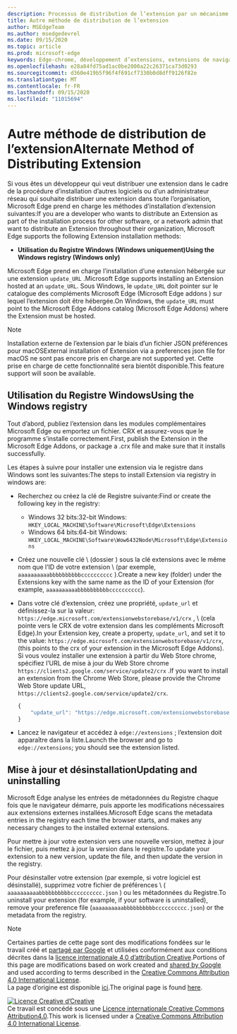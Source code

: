 ```yaml
---
description: Processus de distribution de l’extension par un mécanisme autre que les magasins validés
title: Autre méthode de distribution de l’extension
author: MSEdgeTeam
ms.author: msedgedevrel
ms.date: 09/15/2020
ms.topic: article
ms.prod: microsoft-edge
keywords: Edge-chrome, développement d’extensions, extensions de navigateur, compléments, Centre des partenaires, développeur
ms.openlocfilehash: e28a84fd75ad1ac0be2000a22c26371ca73d0293
ms.sourcegitcommit: d360e419b5f96f4f691cf7330b0d8dff9126f82e
ms.translationtype: MT
ms.contentlocale: fr-FR
ms.lasthandoff: 09/15/2020
ms.locfileid: "11015694"
---
```

# <span data-ttu-id="f09f2-104">Autre méthode de distribution de l’extension</span><span class="sxs-lookup"><span data-stu-id="f09f2-104">Alternate Method of Distributing Extension</span></span>  

<span data-ttu-id="f09f2-105">Si vous êtes un développeur qui veut distribuer une extension dans le cadre de la procédure d’installation d’autres logiciels ou d’un administrateur réseau qui souhaite distribuer une extension dans toute l’organisation, Microsoft Edge prend en charge les méthodes d’installation d’extension suivantes:</span><span class="sxs-lookup"><span data-stu-id="f09f2-105">If you are a developer who wants to distribute an Extension as part of the installation process for other software, or a network admin that want to distribute an Extension throughout their organization, Microsoft Edge supports the following Extension installation methods:</span></span>  

*   **<span data-ttu-id="f09f2-106">Utilisation du Registre Windows (Windows uniquement)</span><span class="sxs-lookup"><span data-stu-id="f09f2-106">Using the Windows registry \(Windows only\)</span></span>**  

<span data-ttu-id="f09f2-107">Microsoft Edge prend en charge l’installation d’une extension hébergée sur une extension `update_URL` .</span><span class="sxs-lookup"><span data-stu-id="f09f2-107">Microsoft Edge supports installing an Extension hosted at an `update_URL`.</span></span>  <span data-ttu-id="f09f2-108">Sous Windows, le `update_URL` doit pointer sur le catalogue des compléments Microsoft Edge (Microsoft Edge addons \) sur lequel l’extension doit être hébergée.</span><span class="sxs-lookup"><span data-stu-id="f09f2-108">On Windows, the `update_URL` must point to the Microsoft Edge Addons catalog \(Microsoft Edge Addons\) where the Extension must be hosted.</span></span>  

> [!NOTE]
> <span data-ttu-id="f09f2-109">Installation externe de l’extension par le biais d’un fichier JSON préférences pour macOS</span><span class="sxs-lookup"><span data-stu-id="f09f2-109">External installation of Extension via a preferences json file for macOS</span></span> <!--and Linux--> <span data-ttu-id="f09f2-110">ne sont pas encore pris en charge.</span><span class="sxs-lookup"><span data-stu-id="f09f2-110">are not supported yet.</span></span>  <span data-ttu-id="f09f2-111">Cette prise en charge de cette fonctionnalité sera bientôt disponible.</span><span class="sxs-lookup"><span data-stu-id="f09f2-111">This feature support will soon be available.</span></span>

## <span data-ttu-id="f09f2-112">Utilisation du Registre Windows</span><span class="sxs-lookup"><span data-stu-id="f09f2-112">Using the Windows registry</span></span>  

<span data-ttu-id="f09f2-113">Tout d’abord, publiez l’extension dans les modules complémentaires Microsoft Edge ou emportez un fichier. CRX et assurez-vous que le programme s’installe correctement.</span><span class="sxs-lookup"><span data-stu-id="f09f2-113">First, publish the Extension in the Microsoft Edge Addons, or package a .crx file and make sure that it installs successfully.</span></span>  

<span data-ttu-id="f09f2-114">Les étapes à suivre pour installer une extension via le registre dans Windows sont les suivantes:</span><span class="sxs-lookup"><span data-stu-id="f09f2-114">The steps to install Extension via registry in windows are:</span></span>  

*   <span data-ttu-id="f09f2-115">Recherchez ou créez la clé de Registre suivante:</span><span class="sxs-lookup"><span data-stu-id="f09f2-115">Find or create the following key in the registry:</span></span>  
    *   <span data-ttu-id="f09f2-116">Windows 32 bits:</span><span class="sxs-lookup"><span data-stu-id="f09f2-116">32-bit Windows:</span></span>  `HKEY_LOCAL_MACHINE\Software\Microsoft\Edge\Extensions`  
    *   <span data-ttu-id="f09f2-117">Windows 64 bits:</span><span class="sxs-lookup"><span data-stu-id="f09f2-117">64-bit Windows:</span></span>  `HKEY_LOCAL_MACHINE\Software\Wow6432Node\Microsoft\Edge\Extensions`  
*   <span data-ttu-id="f09f2-118">Créez une nouvelle clé \ (dossier \) sous la clé extensions avec le même nom que l’ID de votre extension \ (par exemple, `aaaaaaaaaabbbbbbbbbbcccccccccc` \).</span><span class="sxs-lookup"><span data-stu-id="f09f2-118">Create a new key \(folder\) under the Extensions key with the same name as the ID of your Extension \(for example, `aaaaaaaaaabbbbbbbbbbcccccccccc`\).</span></span>  
*   <span data-ttu-id="f09f2-119">Dans votre clé d’extension, créez une propriété, `update_url` et définissez-la sur la valeur: `https://edge.microsoft.com/extensionwebstorebase/v1/crx` , \ (cela pointe vers le CRX de votre extension dans les compléments Microsoft Edge).</span><span class="sxs-lookup"><span data-stu-id="f09f2-119">In your Extension key, create a property, `update_url`, and set it to the value: `https://edge.microsoft.com/extensionwebstorebase/v1/crx`,  \(this points to the crx of your extension in the Microsoft Edge Addons\).</span></span> <span data-ttu-id="f09f2-120">Si vous voulez installer une extension à partir du Web Store chrome, spécifiez l’URL de mise à jour du Web Store chrome `https://clients2.google.com/service/update2/crx` .</span><span class="sxs-lookup"><span data-stu-id="f09f2-120">If you want to install an extension from the Chrome Web Store, please provide the Chrome Web Store update URL, `https://clients2.google.com/service/update2/crx`.</span></span>  
    
    ```javascript
    {
        "update_url": "https://edge.microsoft.com/extensionwebstorebase/v1/crx"
    }
    ```  
    
*   <span data-ttu-id="f09f2-121">Lancez le navigateur et accédez à `edge://extensions` ; l’extension doit apparaître dans la liste.</span><span class="sxs-lookup"><span data-stu-id="f09f2-121">Launch the browser and go to `edge://extensions`; you should see the extension listed.</span></span>  

## <span data-ttu-id="f09f2-122">Mise à jour et désinstallation</span><span class="sxs-lookup"><span data-stu-id="f09f2-122">Updating and uninstalling</span></span>  

<span data-ttu-id="f09f2-123">Microsoft Edge analyse les entrées de métadonnées du Registre chaque fois que le navigateur démarre, puis apporte les modifications nécessaires aux extensions externes installées.</span><span class="sxs-lookup"><span data-stu-id="f09f2-123">Microsoft Edge scans the metadata entries in the registry each time the browser starts, and makes any necessary changes to the installed external extensions.</span></span>  

<span data-ttu-id="f09f2-124">Pour mettre à jour votre extension vers une nouvelle version, mettez à jour le fichier, puis mettez à jour la version dans le registre.</span><span class="sxs-lookup"><span data-stu-id="f09f2-124">To update your extension to a new version, update the file, and then update the version in the registry.</span></span>  

<span data-ttu-id="f09f2-125">Pour désinstaller votre extension (par exemple, si votre logiciel est désinstallé), supprimez votre fichier de préférences \ ( `aaaaaaaaaabbbbbbbbbbcccccccccc.json` \) ou les métadonnées du Registre.</span><span class="sxs-lookup"><span data-stu-id="f09f2-125">To uninstall your extension \(for example, if your software is uninstalled\), remove your preference file \(`aaaaaaaaaabbbbbbbbbbcccccccccc.json`\) or the metadata from the registry.</span></span>  

<!-- image links -->  

<!-- links -->  

> [!NOTE]
> <span data-ttu-id="f09f2-126">Certaines parties de cette page sont des modifications fondées sur le travail créé et [partagé par Google][GoogleSitePolicies] et utilisées conformément aux conditions décrites dans la [licence internationale 4,0 d’attribution Creative][CCA4IL].</span><span class="sxs-lookup"><span data-stu-id="f09f2-126">Portions of this page are modifications based on work created and [shared by Google][GoogleSitePolicies] and used according to terms described in the [Creative Commons Attribution 4.0 International License][CCA4IL].</span></span>  
> <span data-ttu-id="f09f2-127">La page d’origine est disponible [ici](https://developer.chrome.com/apps/external_extensions).</span><span class="sxs-lookup"><span data-stu-id="f09f2-127">The original page is found [here](https://developer.chrome.com/apps/external_extensions).</span></span>  

[![Licence Creative d’Creative][CCby4Image]][CCA4IL]  
<span data-ttu-id="f09f2-129">Ce travail est concédé sous une [Licence internationale Creative Commons Attribution4.0][CCA4IL].</span><span class="sxs-lookup"><span data-stu-id="f09f2-129">This work is licensed under a [Creative Commons Attribution 4.0 International License][CCA4IL].</span></span>  

[CCA4IL]: https://creativecommons.org/licenses/by/4.0  
[CCby4Image]: https://i.creativecommons.org/l/by/4.0/88x31.png  
[GoogleSitePolicies]: https://developers.google.com/terms/site-policies
